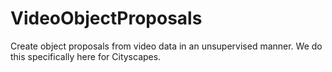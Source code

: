 # VideoObjectProposals
Create object proposals from video data in an unsupervised manner. We do this specifically here for Cityscapes.
